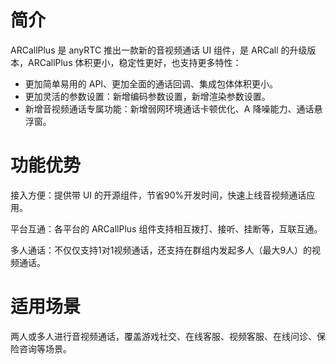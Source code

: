 # 简介

ARCallPlus 是 anyRTC 推出一款新的音视频通话 UI 组件，是 ARCall 的升级版本，ARCallPlus 体积更小，稳定性更好，也支持更多特性：

- 更加简单易用的 API、更加全面的通话回调、集成包体体积更小。
- 更加灵活的参数设置：新增编码参数设置，新增渲染参数设置。
- 新增音视频通话专属功能：新增弱网环境通话卡顿优化、A 降噪能力、通话悬浮窗。

# 功能优势

接入方便：提供带 UI 的开源组件，节省90%开发时间，快速上线音视频通话应用。

平台互通：各平台的 ARCallPlus 组件支持相互拨打、接听、挂断等，互联互通。

多人通话：不仅仅支持1对1视频通话，还支持在群组内发起多人（最大9人）的视频通话。

# 适用场景

两人或多人进行音视频通话，覆盖游戏社交、在线客服、视频客服、在线问诊、保险咨询等场景。
